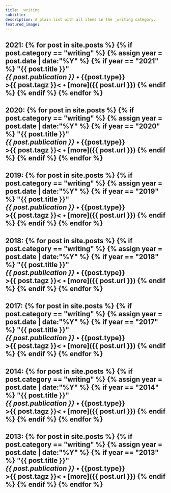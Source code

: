 ```yaml
---
title: _writing
subtitle:
description: A plain list with all items in the _writing category.
featured_image:
---
```


2021:
{% for post in site.posts %}
  {% if post.category == "writing" %}
      {% assign year = post.date | date:"%Y" %}
      {% if year == "2021" %}
**"{{ post.title }}"**  
_{{ post.publication }}_ • {{post.type}} <br> >{{ post.tagz }}< • [more]({{ post.url }})
      {% endif %}
  {% endif %}
{% endfor %}
---
2020:
{% for post in site.posts %}
  {% if post.category == "writing" %}
      {% assign year = post.date | date:"%Y" %}
      {% if year == "2020" %}
**"{{ post.title }}"**  
_{{ post.publication }}_ • {{post.type}} <br> >{{ post.tagz }}< • [more]({{ post.url }})
      {% endif %}
  {% endif %}
{% endfor %}
---
2019:
{% for post in site.posts %}
  {% if post.category == "writing" %}
      {% assign year = post.date | date:"%Y" %}
      {% if year == "2019" %}
**"{{ post.title }}"**  
_{{ post.publication }}_ • {{post.type}} <br> >{{ post.tagz }}< • [more]({{ post.url }})
      {% endif %}
  {% endif %}
{% endfor %}
---
2018:
{% for post in site.posts %}
  {% if post.category == "writing" %}
      {% assign year = post.date | date:"%Y" %}
      {% if year == "2018" %}
**"{{ post.title }}"**  
_{{ post.publication }}_ • {{post.type}} <br> >{{ post.tagz }}< • [more]({{ post.url }})
      {% endif %}
  {% endif %}
{% endfor %}
---
2017:
{% for post in site.posts %}
  {% if post.category == "writing" %}
      {% assign year = post.date | date:"%Y" %}
      {% if year == "2017" %}
**"{{ post.title }}"**  
_{{ post.publication }}_ • {{post.type}} <br> >{{ post.tagz }}< • [more]({{ post.url }})
      {% endif %}
  {% endif %}
{% endfor %}
---
2014:
{% for post in site.posts %}
  {% if post.category == "writing" %}
      {% assign year = post.date | date:"%Y" %}
      {% if year == "2014" %}
**"{{ post.title }}"**  
_{{ post.publication }}_ • {{post.type}} <br> >{{ post.tagz }}< • [more]({{ post.url }})
      {% endif %}
  {% endif %}
{% endfor %}
---
2013:
{% for post in site.posts %}
  {% if post.category == "writing" %}
      {% assign year = post.date | date:"%Y" %}
      {% if year == "2013" %}
**"{{ post.title }}"**  
_{{ post.publication }}_ • {{post.type}} <br> >{{ post.tagz }}< • [more]({{ post.url }})
      {% endif %}
  {% endif %}
{% endfor %}
---
